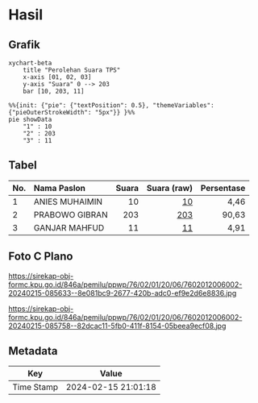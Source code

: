# Hasil

## Grafik

```mermaid
xychart-beta
    title "Perolehan Suara TPS"
    x-axis [01, 02, 03]
    y-axis "Suara" 0 --> 203
    bar [10, 203, 11]
```

```mermaid
%%{init: {"pie": {"textPosition": 0.5}, "themeVariables": {"pieOuterStrokeWidth": "5px"}} }%%
pie showData
    "1" : 10
    "2" : 203
    "3" : 11
```

## Tabel

| No. | Nama Paslon    | Suara | Suara (raw) | Persentase |
|:--- |:-------------- | -----:| -----------:| ----------:|
| 1   | ANIES MUHAIMIN | 10    | [10][p-1]   | 4,46       |
| 2   | PRABOWO GIBRAN | 203   | [203][p-2]  | 90,63      |
| 3   | GANJAR MAHFUD  | 11    | [11][p-3]   | 4,91       |


[p-1]: https://github.com/gigit-pemilu/pemilu-2024-76-sulawesi-barat/blob/main/pilpres/hitung-suara/sub/76-sulawesi-barat/sub/02-mamuju/sub/01-mamuju/sub/2006-karampuang/sub/002-tps/sub/paslon-1.txt
[p-2]: https://github.com/gigit-pemilu/pemilu-2024-76-sulawesi-barat/blob/main/pilpres/hitung-suara/sub/76-sulawesi-barat/sub/02-mamuju/sub/01-mamuju/sub/2006-karampuang/sub/002-tps/sub/paslon-2.txt
[p-3]: https://github.com/gigit-pemilu/pemilu-2024-76-sulawesi-barat/blob/main/pilpres/hitung-suara/sub/76-sulawesi-barat/sub/02-mamuju/sub/01-mamuju/sub/2006-karampuang/sub/002-tps/sub/paslon-3.txt

## Foto C Plano

https://sirekap-obj-formc.kpu.go.id/846a/pemilu/ppwp/76/02/01/20/06/7602012006002-20240215-085633--8e081bc9-2677-420b-adc0-ef9e2d6e8836.jpg

https://sirekap-obj-formc.kpu.go.id/846a/pemilu/ppwp/76/02/01/20/06/7602012006002-20240215-085758--82dcac11-5fb0-411f-8154-05beea9ecf08.jpg


## Metadata

| Key        | Value               |
| ---------- | ------------------- |
| Time Stamp | 2024-02-15 21:01:18 |



